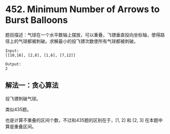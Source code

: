 # 452. Minimum Number of Arrows to Burst Balloons

题目描述：气球在一个水平数轴上摆放，可以重叠，飞镖垂直投向坐标轴，使得路径上的气球都被刺破。求解最小的投飞镖次数使所有气球都被刺破。

```
Input:
[[10,16], [2,8], [1,6], [7,12]]

Output:
2
```

## 解法一：贪心算法

投飞镖刺破气球。

类似435题。

也是计算不重叠的区间个数，不过和435题的区别在于，[1, 2] 和 [2, 3] 在本题中算是重叠区间。